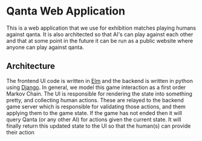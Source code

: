 # Qanta Web Application

This is a web application that we use for exhibition matches playing humans against qanta. It is
also architected so that AI's can play against each other and that at some point in the future it
can be run as a public website where anyone can play against qanta.

## Architecture

The frontend UI code is written in [Elm](http://elm-lang.org) and the backend is written in python
using [Django](http://djangoproject.com). In general, we model this game interaction as a first
order Markov Chain. The UI is responsible for rendering the state into something pretty, and
collecting human actions. These are relayed to the backend game server which is responsible for
validating those actions, and them applying them to the game state. If the game has not ended then
it will query Qanta (or any other AI) for actions given the current state. It will finally return
this updated state to the UI so that the human(s) can provide their action